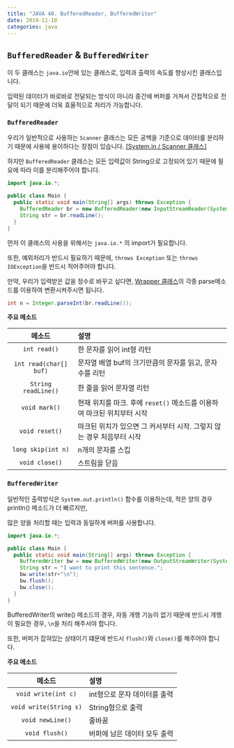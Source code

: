 ```yaml
---
title: "JAVA 40. BufferedReader, BufferedWriter"
date: 2019-11-10
categories: java
---
```


## ``BufferedReader`` & ``BufferedWriter``

이 두 클래스는 ``java.io``안에 있는 클래스로, 입력과 출력의 속도를 향상시킨 클래스입니다.

입력된 데이터가 바로바로 전달되는 방식이 아니라 중간에 버퍼를 거쳐서 간접적으로 전달이 되기 때문에 더욱 효율적으로 처리가 가능합니다.

### ``BufferedReader``

우리가 일반적으로 사용하는 ``Scanner`` 클래스는 모든 공백을 기준으로 데이터를 분리하기 때문에 사용에 용이하다는 장점이 있습니다. [[System.in / Scanner 클래스]](https://detegice.github.io/chapter2-03-input-and-operators/#systemin)

하지만 ``BufferedReader`` 클래스는 모든 입력값이 String으로 고정되어 있기 때문에 필요에 따라 이를 분리해주어야 합니다.

```java
import java.io.*;

public class Main {
  public static void main(String[] args) throws Exception {
    BufferedReader br = new BufferedReader(new InputStreamReader(System.in));
    String str = br.readLine();
  } 
}
```

먼저 이 클래스의 사용을 위해서는 ``java.io.*`` 의 import가 필요합니다.

또한, 예외처리가 반드시 필요하기 때문에, ``throws Exception`` 또는 ``throws IOException``을 반드시 적어주어야 합니다. 

만약, 우리가 입력받은 값을 정수로 바꾸고 싶다면, [Wrapper 클래스](https://detegice.github.io/chapter6-02-object-class-and-wrapper-class/#wrapper-class)의 각종 parse메소드를 이용하여 변환시켜주시면 됩니다.

```java
int n = Integer.parseInt(br.readLine());
```

**주요 메소드**

메소드 | 설명
:---:|:---
``int read()`` | 한 문자를 읽어 int형 리턴
``int read(char[] buf)`` | 문자열 배열 buf의 크기만큼의 문자를 읽고, 문자 수를 리턴
``String readLine()`` | 한 줄을 읽어 문자열 리턴
``void mark()`` | 현재 위치를 마크. 후에 ``reset()`` 메소드를 이용하여 마크된 위치부터 시작
``void reset()`` | 마크된 위치가 있으면 그 커서부터 시작. 그렇지 않는 경우 처음부터 시작
``long skip(int n)`` | n개의 문자를 스킵
``void close()`` | 스트림을 닫음

### ``BufferedWriter``

일반적인 출력방식은 ``System.out.println()`` 함수를 이용하는데, 적은 양의 경우 println() 메소드가 더 빠르지만,

많은 양을 처리할 때는 입력과 동일하게 버퍼를 사용합니다.

```java
import java.io.*;

public class Main {
  public static void main(String[] args) throws Exception {
    BufferedWriter bw = new BufferedWriter(new OutputStreamWriter(System.out));
    String str = "I want to print this sentence.";
    bw.write(str+"\n");
    bw.flush();
    bw.close();
  } 
}
```

BufferedWriter의 write() 메소드의 경우, 자동 개행 기능이 없기 때문에 반드시 개행이 필요한 경우, ``\n``을 처리 해주서야 합니다.

또한, 버퍼가 잡혀있는 상태이기 떄문에 반드시 ``flush()``와 ``close()``를 해주어야 합니다.

**주요 메소드**

메소드 | 설명
:---:|:---
``void write(int c)`` | int형으로 문자 데이터를 출력
``void write(String s)`` | String형으로 출력
``void newLine()`` | 줄바꿈
``void flush()`` | 버퍼에 남은 데이터 모두 출력
